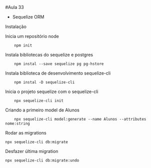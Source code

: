 #Aula 33

- Sequelize ORM

Instalação

Inicia um repositório node
```
    npm init
```

Instala bibliotecas do sequelize e postgres
```
    npm instal --save sequelize pg pg-hstore
```

Instala biblioteca de desenvolvimento sequelize-cli
```
    npm instal -D sequelize-cli
```
Inicia o projeto sequelize com o sequelize-cli
```
    npx sequelize-cli init
```

Criando a primeiro model de Alunos
```
    npx sequelize-cli model:generate --name Alunos --attributes nome:string
```

Rodar as migrations
```
npx sequelize-cli db:migrate
```

Desfazer última migration
```
npx sequelize-cli db:migrate:undo

```